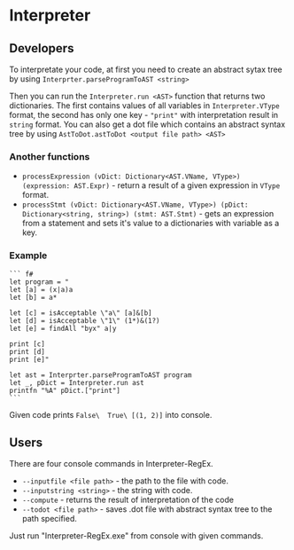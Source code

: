 # Interpreter
## Developers

To interpretate your code, at first you need to create an abstract sytax tree by using `Interprter.parseProgramToAST <string>`

Then you can run the `Interpreter.run <AST>` function that returns two dictionaries. The first contains values of all variables in `Interpreter.VType` format, the second has only one key - `"print"` with interpretation result in `string` format.
You can also get a dot file which contains an abstract syntax tree by using `AstToDot.astToDot <output file path> <AST>`

### Another functions

* `processExpression (vDict: Dictionary<AST.VName, VType>) (expression: AST.Expr)` - return a result of a given expression in `VType` format.
* `processStmt (vDict: Dictionary<AST.VName, VType>) (pDict: Dictionary<string, string>) (stmt: AST.Stmt)` - gets an expression from a statement and sets it's value to a dictionaries with variable as a key.

### Example

    ``` f#
    let program = "
    let [a] = (x|a)a
	let [b] = a*

	let [c] = isAcceptable \"a\" [a]&[b]
	let [d] = isAcceptable \"1\" (1*)&(1?)
	let [e] = findAll "byx" a|y

	print [c]
	print [d]
	print [e]"

	let ast = Interprter.parseProgramToAST program
	let _, pDict = Interpreter.run ast
	printfn "%A" pDict.["print"]
    ```

Given code prints
    ```False\ 
    True\
    [(1, 2)]```
into console.

## Users

There are four console commands in Interpreter-RegEx.

* `--inputfile <file path>` - the path to the file with code.
* `--inputstring <string>` - the string with code.
* `--compute` - returns the result of interpretation of the code
* `--todot <file path>` - saves .dot file with abstract syntax tree to the path specified.
	
Just run "Interpreter-RegEx.exe" from console with given commands.